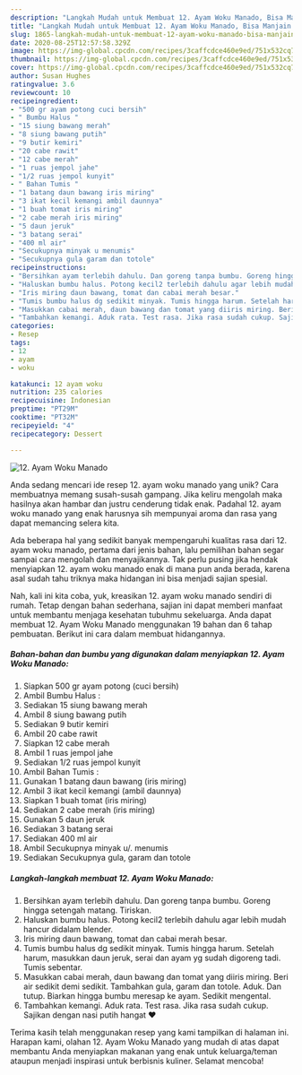 ```yaml
---
description: "Langkah Mudah untuk Membuat 12. Ayam Woku Manado, Bisa Manjain Lidah"
title: "Langkah Mudah untuk Membuat 12. Ayam Woku Manado, Bisa Manjain Lidah"
slug: 1865-langkah-mudah-untuk-membuat-12-ayam-woku-manado-bisa-manjain-lidah
date: 2020-08-25T12:57:58.329Z
image: https://img-global.cpcdn.com/recipes/3caffcdce460e9ed/751x532cq70/12-ayam-woku-manado-foto-resep-utama.jpg
thumbnail: https://img-global.cpcdn.com/recipes/3caffcdce460e9ed/751x532cq70/12-ayam-woku-manado-foto-resep-utama.jpg
cover: https://img-global.cpcdn.com/recipes/3caffcdce460e9ed/751x532cq70/12-ayam-woku-manado-foto-resep-utama.jpg
author: Susan Hughes
ratingvalue: 3.6
reviewcount: 10
recipeingredient:
- "500 gr ayam potong cuci bersih"
- " Bumbu Halus "
- "15 siung bawang merah"
- "8 siung bawang putih"
- "9 butir kemiri"
- "20 cabe rawit"
- "12 cabe merah"
- "1 ruas jempol jahe"
- "1/2 ruas jempol kunyit"
- " Bahan Tumis "
- "1 batang daun bawang iris miring"
- "3 ikat kecil kemangi ambil daunnya"
- "1 buah tomat iris miring"
- "2 cabe merah iris miring"
- "5 daun jeruk"
- "3 batang serai"
- "400 ml air"
- "Secukupnya minyak u menumis"
- "Secukupnya gula garam dan totole"
recipeinstructions:
- "Bersihkan ayam terlebih dahulu. Dan goreng tanpa bumbu. Goreng hingga setengah matang. Tiriskan."
- "Haluskan bumbu halus. Potong kecil2 terlebih dahulu agar lebih mudah hancur didalam blender."
- "Iris miring daun bawang, tomat dan cabai merah besar."
- "Tumis bumbu halus dg sedikit minyak. Tumis hingga harum. Setelah harum, masukkan daun jeruk, serai dan ayam yg sudah digoreng tadi. Tumis sebentar."
- "Masukkan cabai merah, daun bawang dan tomat yang diiris miring. Beri air sedikit demi sedikit. Tambahkan gula, garam dan totole. Aduk. Dan tutup. Biarkan hingga bumbu meresap ke ayam. Sedikit mengental."
- "Tambahkan kemangi. Aduk rata. Test rasa. Jika rasa sudah cukup. Sajikan dengan nasi putih hangat ♥️"
categories:
- Resep
tags:
- 12
- ayam
- woku

katakunci: 12 ayam woku 
nutrition: 235 calories
recipecuisine: Indonesian
preptime: "PT29M"
cooktime: "PT32M"
recipeyield: "4"
recipecategory: Dessert

---
```



![12. Ayam Woku Manado](https://img-global.cpcdn.com/recipes/3caffcdce460e9ed/751x532cq70/12-ayam-woku-manado-foto-resep-utama.jpg)

Anda sedang mencari ide resep 12. ayam woku manado yang unik? Cara membuatnya memang susah-susah gampang. Jika keliru mengolah maka hasilnya akan hambar dan justru cenderung tidak enak. Padahal 12. ayam woku manado yang enak harusnya sih mempunyai aroma dan rasa yang dapat memancing selera kita.



Ada beberapa hal yang sedikit banyak mempengaruhi kualitas rasa dari 12. ayam woku manado, pertama dari jenis bahan, lalu pemilihan bahan segar sampai cara mengolah dan menyajikannya. Tak perlu pusing jika hendak menyiapkan 12. ayam woku manado enak di mana pun anda berada, karena asal sudah tahu triknya maka hidangan ini bisa menjadi sajian spesial.


Nah, kali ini kita coba, yuk, kreasikan 12. ayam woku manado sendiri di rumah. Tetap dengan bahan sederhana, sajian ini dapat memberi manfaat untuk membantu menjaga kesehatan tubuhmu sekeluarga. Anda dapat membuat 12. Ayam Woku Manado menggunakan 19 bahan dan 6 tahap pembuatan. Berikut ini cara dalam membuat hidangannya.

<!--inarticleads1-->

##### Bahan-bahan dan bumbu yang digunakan dalam menyiapkan 12. Ayam Woku Manado:

1. Siapkan 500 gr ayam potong (cuci bersih)
1. Ambil  Bumbu Halus :
1. Sediakan 15 siung bawang merah
1. Ambil 8 siung bawang putih
1. Sediakan 9 butir kemiri
1. Ambil 20 cabe rawit
1. Siapkan 12 cabe merah
1. Ambil 1 ruas jempol jahe
1. Sediakan 1/2 ruas jempol kunyit
1. Ambil  Bahan Tumis :
1. Gunakan 1 batang daun bawang (iris miring)
1. Ambil 3 ikat kecil kemangi (ambil daunnya)
1. Siapkan 1 buah tomat (iris miring)
1. Sediakan 2 cabe merah (iris miring)
1. Gunakan 5 daun jeruk
1. Sediakan 3 batang serai
1. Sediakan 400 ml air
1. Ambil Secukupnya minyak u/. menumis
1. Sediakan Secukupnya gula, garam dan totole




<!--inarticleads2-->

##### Langkah-langkah membuat 12. Ayam Woku Manado:

1. Bersihkan ayam terlebih dahulu. Dan goreng tanpa bumbu. Goreng hingga setengah matang. Tiriskan.
1. Haluskan bumbu halus. Potong kecil2 terlebih dahulu agar lebih mudah hancur didalam blender.
1. Iris miring daun bawang, tomat dan cabai merah besar.
1. Tumis bumbu halus dg sedikit minyak. Tumis hingga harum. Setelah harum, masukkan daun jeruk, serai dan ayam yg sudah digoreng tadi. Tumis sebentar.
1. Masukkan cabai merah, daun bawang dan tomat yang diiris miring. Beri air sedikit demi sedikit. Tambahkan gula, garam dan totole. Aduk. Dan tutup. Biarkan hingga bumbu meresap ke ayam. Sedikit mengental.
1. Tambahkan kemangi. Aduk rata. Test rasa. Jika rasa sudah cukup. Sajikan dengan nasi putih hangat ♥️




Terima kasih telah menggunakan resep yang kami tampilkan di halaman ini. Harapan kami, olahan 12. Ayam Woku Manado yang mudah di atas dapat membantu Anda menyiapkan makanan yang enak untuk keluarga/teman ataupun menjadi inspirasi untuk berbisnis kuliner. Selamat mencoba!
